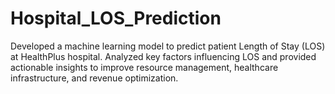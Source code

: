 # Hospital_LOS_Prediction
Developed a machine learning model to predict patient Length of Stay (LOS) at HealthPlus hospital. Analyzed key factors influencing LOS and provided actionable insights to improve resource management, healthcare infrastructure, and revenue optimization.
